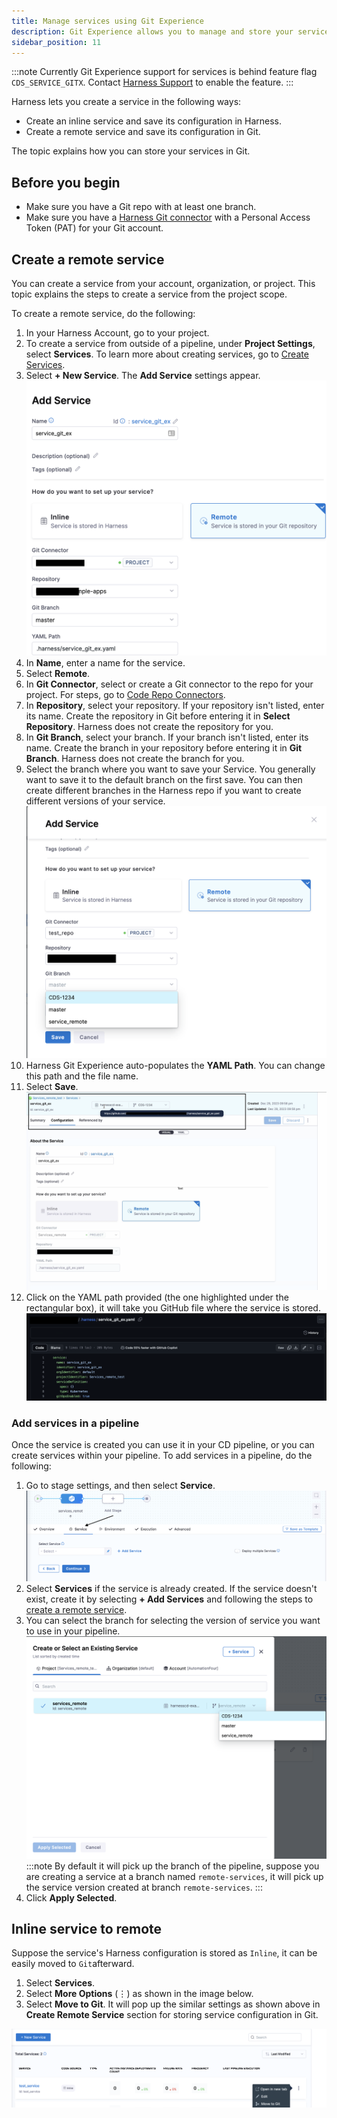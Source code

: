 ```yaml
---
title: Manage services using Git Experience 
description: Git Experience allows you to manage and store your services in Git
sidebar_position: 11
---
```

:::note
Currently Git Experience support for services is behind feature flag ``CDS_SERVICE_GITX``. Contact [Harness Support](mailto:support@harness.io) to enable the feature.
:::

Harness lets you create a service in the following ways:

* Create an inline service and save its configuration in Harness.
* Create a remote service and save its configuration in Git.

The topic explains how you can store your services in Git.

## Before you begin

* Make sure you have a Git repo with at least one branch.​
* Make sure you have a [Harness Git connector](/docs/platform/connectors/code-repositories/connect-to-code-repo) with a Personal Access Token (PAT) for your Git account.​

## Create a remote service

You can create a service from your account, organization, or project. This topic explains the steps to create a service from the project scope.

To create a remote service, do the following:

1. In your Harness Account, go to your project.
2. To create a service from outside of a pipeline, under **Project Settings**, select **Services**. To learn more about creating services, go to [Create Services](docs/continuous-delivery/x-platform-cd-features/services/create-services.md).
3. Select **+ New Service**. The **Add Service** settings appear.
    ![](./static/Gitex_service.png) 
4. In **Name**, enter a name for the service.
5. Select **Remote**.
6. In **Git Connector**, select or create a Git connector to the repo for your project.​ For steps, go to [Code Repo Connectors](/docs/category/code-repo-connectors).
7. In **Repository**, select your repository. If your repository isn't listed, enter its name. Create the repository in Git before entering it in **Select Repository**. Harness does not create the repository for you.
8. In **Git Branch**, select your branch. If your branch isn't listed, enter its name. Create the branch in your repository before entering it in **Git Branch**. Harness does not create the branch for you.
9. Select the branch where you want to save your Service. You generally want to save it to the default branch on the first save. You can then create different branches in the Harness repo if you want to create different versions of your service.
    ![](./static/branch_switching.png)
10. Harness Git Experience auto-populates the **YAML Path**. You can change this path and the file name.
11. Select **Save**.
    ![](./static/save_service_config.png) 
12. Click on the YAML path provided (the one highlighted under the rectangular box), it will take you GitHub file where the service is stored.
    ![](./static/service_remote_git.png) 

### Add services in a pipeline
Once the service is created you can use it in your CD pipeline, or you can create services within your pipeline. 
To add services in a pipeline, do the following:
1. Go to stage settings, and then select **Service**.
    ![](./static/stage_service_settings.png)
2. Select **Services** if the service is already created. If the service doesn't exist, create it by selecting **+ Add Services** and following the steps to [create a remote service](#create-a-remote-service).
3. You can select the branch for selecting the version of service you want to use in your pipeline.
    ![](./static/branches_adding_services.png)
:::note
By default it will pick up the branch of the pipeline, suppose you are creating a service at a branch named `remote-services`, it will pick up the service version created at branch `remote-services`.
:::
4. Click **Apply Selected**.

## Inline service to remote

Suppose the service's Harness configuration is stored as ``Inline``, it can be easily moved to ``Git``afterward. 

1. Select **Services**.
2. Select **More Options** (&vellip;) as shown in the image below. 
3. Select **Move to Git**.
It will pop up the similar settings as shown above in **Create Remote Service** section for storing service configuration in Git.

![](./static/inline_to_remote.png) 

